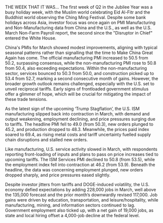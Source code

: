 THE WEEK THAT IT WAS...
The first week of Q2 in the Jubilee Year was a busy holiday week, with the Muslim world celebrating Eid Al-Fitr and the Buddhist world observing the Ching Ming Festival. Despite some bank holidays across Asia, investor focus was once again on PMI Manufacturing and Non-Manufacturing data from China and the U.S., as well as the U.S. March Non-Farm Payroll report, the second since the "Disruptor in Chief" entered the White House.

China's PMIs for March showed modest improvements, aligning with typical seasonal patterns rather than signalling that the time to Make China Great Again has come. The official manufacturing PMI increased to 50.5 from 50.2, surpassing consensus, while the non-manufacturing PMI rose to 50.8 from 50.4, also exceeding expectations. Within the non-manufacturing sector, services bounced to 50.3 from 50.0, and construction picked up to 53.4 from 52.7, marking a second consecutive month of gains. However, the broader growth outlook remains challenged, especially with the U.S. set to unveil reciprocal tariffs. Early signs of frontloaded government stimulus offer a glimmer of hope, which will be crucial for mitigating the impact of these trade tensions.

As the latest sign of the upcoming ‘Trump Stagflation’, the U.S. ISM manufacturing slipped back into contraction in March, with demand and output weakening, employment declining, and price pressures surging due to tariffs. The headline PMI fell to 49.0 (from 50.3), new orders plunged to 45.2, and production dropped to 48.3. Meanwhile, the prices paid index soared to 69.4, as rising metal costs and tariff uncertainty fuelled supply chain disruptions and stalled new orders.

Like manufacturing, U.S. service activity slowed in March, with respondents reporting front-loading of inputs and plans to pass on price increases tied to upcoming tariffs. The ISM Services PMI declined to 50.8 (from 53.5), while the employment index fell into contraction at 46.2 (from 53.9). Beneath the headline, the data was concerning employment plunged, new orders dropped sharply, and price pressures eased slightly.

Despite investor jitters from tariffs and DOGE-induced volatility, the U.S. economy defied expectations by adding 228,000 jobs in March, well above the 135,000 forecast and the prior month’s downwardly revised 117,000. Job gains were driven by education, transportation, and leisure/hospitality, while manufacturing, mining, and information sectors continued to lag. Government employment also ticked up, with a net gain of 19,000 jobs, as state and local hiring offset a 4,000-job decline at the federal level.

